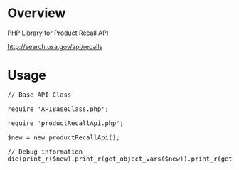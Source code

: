 Overview
========

PHP Library for Product Recall API

http://search.usa.gov/api/recalls 

Usage
=====

<pre>
// Base API Class

require 'APIBaseClass.php';

require 'productRecallApi.php';

$new = new productRecallApi();

// Debug information
die(print_r($new).print_r(get_object_vars($new)).print_r(get_class_methods(get_class($new))));

</pre>
